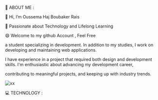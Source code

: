   👀 ABOUT ME :  

  👋 Hi, I’m Oussema Haj Boubaker Rais  
  
  🚀 Passionate about Technology and Lifelong Learning
  
  😄 Welcome to my github Account , Feel Free 

  a student specializing in development. In addition to my studies, I work on developing and maintaining web applications.
  
  I have experience in a project that required both design and development skills. I'm enthusiastic about advancing my development career, 
  
  contributing to meaningful projects, and keeping up with industry trends.


  

![xx](https://github.com/oussemahajboubaker/oussemahajboubaker/assets/147174486/ce71bc7d-7883-4d82-9148-8e11d8f7260e)



💻 TECHNOLOGY :


<!---
oussemahajboubaker/oussemahajboubaker is a ✨ special ✨ repository because its `README.md` (this file) appears on your GitHub profile.
You can click the Preview link to take a look at your changes.
--->
